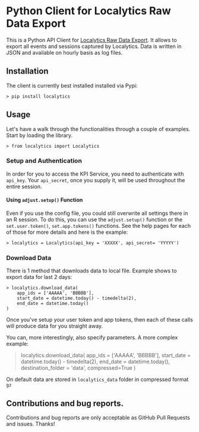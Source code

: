 # Python Client for Localytics Raw Data Export
This is a Python API Client for [Localytics Raw Data Export](https://docs.localytics.com/dev/export-apis.html#log-exports-api). It allows to export all events and sessions captured by Localytics. Data is written in JSON and available on hourly basis as log files.


## Installation

The client is currently best installed installed via Pypi:

    > pip install localytics

## Usage

Let's have a walk through the functionalities through a couple of examples. Start by loading the library.

    > from localytics import Localytics

### Setup and Authentication

In order for you to access the KPI Service, you need to authenticate with `api_key`. Your `api_secret`, once you supply it, will be used throughout the entire session.


#### Using `adjust.setup()` Function

Even if you use the config file, you could still overwrite all settings there in an R session. To do this, you can use
the `adjust.setup()` function or the `set.user.token()`, `set.app.tokens()` functions. See the help pages for each of
those for more details and here is the example:

    > localytics = Localytics(api_key = 'XXXXX', api_secret= 'YYYYY')


### Download Data

There is 1 method that downloads data to local file. Example shows to export data for last 2 days:

    > localytics.download_data(
        app_ids = ['AAAAA', 'BBBBB'],
        start_date = datetime.today() - timedelta(2),
        end_date = datetime.today()
    )

Once you've setup your user token and app tokens, then each of these calls will produce data for you straight away.

You can, more interestingly, also specify parameters. A more complex example:

> localytics.download_data(
    app_ids = ['AAAAA', 'BBBBB'],
    start_date = datetime.today() - timedelta(2),
    end_date = datetime.today(),
    destination_folder = 'data',
    compressed=True
)

On default data are stored in `localytics_data` folder in compressed format `gz`


## Contributions and bug reports.

Contributions and bug reports are only acceptable as GitHub Pull Requests and issues. Thanks!
